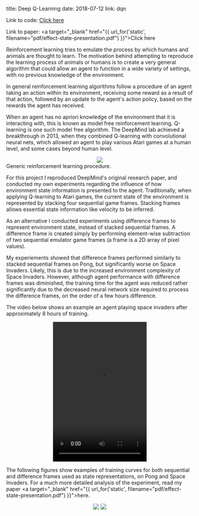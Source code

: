 title: Deep Q-Learning
date: 2018-07-12
link: dqn

Link to code: <a target="_blank" href="https://bitbucket.org/jsene/dqn-xpl/src/master/">Click here</a>

Link to paper: <a target="_blank" href="{{ url_for('static', filename="pdf/effect-state-presentation.pdf") }}">Click here</a>

Reinforcement learning tries to emulate the process by which humans and animals are thought to learn. The motivation behind attempting to reproduce the learning process of animals or humans is to create a very general algorithm that could allow an agent to function in a wide variety of settings, with no previous knowledge of the environment.

In general reinforcement learning algorithms follow a procedure of an agent taking an action within its 
environment, receiving some reward as a result of that action, followed by an update to the agent's action 
policy, based on the rewards the agent has received.

When an agent has no apriori knowledge of the environment that it is interacting with,
this is known as model free reinforcement learning. Q-learning is one such model
free algorithm. The DeepMind lab achieved a breakthrough in 2013, when they
combined Q-learning with convolutional neural nets, which allowed an agent to
play various Atari games at a human level, and some cases beyond human level.

<div class="img_row" style="text-align: center;">
    <img class="col-6" src="{{ url_for('static', filename="img/markov.png") }}">
</div>

<div class="col-12 caption">
    Generic reinforcement learning procedure.
</div>

For this project I reproduced DeepMind's original research paper, and
conducted my own experiments regarding the influence of how environment state information is
presented to the agent. Traditionally, when applying Q-learning to Atari games, the current state 
of the environment is represented by stacking four sequential game frames. Stacking frames allows
essential state information like velocity to be inferred. 

As an alternative I conducted experiments using difference frames to represent environment state, instead
of stacked sequential frames. A difference frame is created simply by performing element-wise 
subtraction of two sequential emulator game frames (a frame is a 2D array of pixel values).

My experiements showed that difference frames performed similarly to stacked sequential frames on Pong, but significantly worse on Space Invaders. Likely, this is due to the increased environment complexity of Space Invaders. However, although agent performance with difference frames was diminished, the training time for the agent was reduced rather significantly due to the decreased neural network size required to process the difference frames, on the order of a few hours difference.

The video below shows an example an agent playing space invaders after approximately 8 hours of training. 

<div class="img_row" style="text-align: center;">
    <video width="50%" height="375" autoplay="" loop="" controls>
        <source src="{{ url_for('static', filename="vid/space.mp4") }}" type="video/mp4">
        Your browser does not support the HTML5 video format.
    </video>
</div>

The following figures show examples of training curves for both sequential and difference frames used as state representations, on Pong and Space Invaders. For a much more detailed analysis of the experiment, read 
my paper <a target="_blank" href="{{ url_for('static', filename="pdf/effect-state-presentation.pdf") }}">here</a>.

<div class="img_row" style="text-align: center;">
    <img class="col-6" src="{{ url_for('static', filename="img/invaders_score.png") }}">
    <img class="col-6" src="{{ url_for('static', filename="img/pong_score.png") }}">
</div>